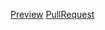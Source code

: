  [Preview](https://github.com/youvovk/repo-with-mate-academy.git)
 [PullRequest](https://github.com/youvovk/repo-with-mate-academy/pull/1/files)